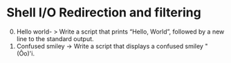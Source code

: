 # Shell I/O Redirection and filtering
0. Hello world- > Write a script that prints “Hello, World”, followed by a new line to the standard output.
1. Confused smiley -> Write a script that displays a confused smiley "(Ôo)'i.
